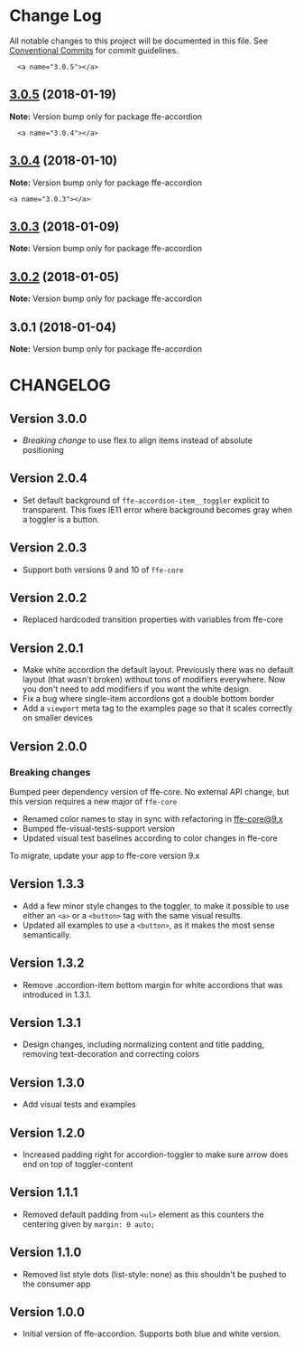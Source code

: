 # Change Log

All notable changes to this project will be documented in this file.
See [Conventional Commits](https://conventionalcommits.org) for commit guidelines.

      <a name="3.0.5"></a>
## [3.0.5](***REMOVED***) (2018-01-19)




**Note:** Version bump only for package ffe-accordion

      <a name="3.0.4"></a>

## [3.0.4](***REMOVED***) (2018-01-10)

**Note:** Version bump only for package ffe-accordion

    <a name="3.0.3"></a>

## [3.0.3](***REMOVED***) (2018-01-09)

**Note:** Version bump only for package ffe-accordion

  <a name="3.0.2"></a>

## [3.0.2](***REMOVED***) (2018-01-05)

**Note:** Version bump only for package ffe-accordion

<a name="3.0.1"></a>

## 3.0.1 (2018-01-04)

**Note:** Version bump only for package ffe-accordion

# CHANGELOG

## Version 3.0.0

* _Breaking change_ to use flex to align items instead of absolute positioning

## Version 2.0.4

* Set default background of `ffe-accordion-item__toggler` explicit to transparent.
This fixes IE11 error where background becomes gray when a toggler is a button.

## Version 2.0.3

* Support both versions 9 and 10 of `ffe-core`

## Version 2.0.2

* Replaced hardcoded transition properties with variables from ffe-core

## Version 2.0.1

* Make white accordion the default layout. Previously there was no default layout (that wasn't broken) without
tons of modifiers everywhere. Now you don't need to add modifiers if you want the white design.
* Fix a bug where single-item accordions got a double bottom border
* Add a `viewport` meta tag to the examples page so that it scales correctly on smaller devices

## Version 2.0.0

### Breaking changes

Bumped peer dependency version of ffe-core. No external API change, but this version requires a new major of `ffe-core`

* Renamed color names to stay in sync with refactoring in ffe-core@9.x
* Bumped ffe-visual-tests-support version
* Updated visual test baselines according to color changes in ffe-core

To migrate, update your app to ffe-core version 9.x

## Version 1.3.3

* Add a few minor style changes to the toggler, to make it possible to use either an `<a>` or a `<button>` tag with the same visual results.
* Updated all examples to use a `<button>`, as it makes the most sense semantically.

## Version 1.3.2

* Remove .accordion-item bottom margin for white accordions that was introduced in 1.3.1.

## Version 1.3.1

* Design changes, including normalizing content and title padding, removing text-decoration and correcting colors

## Version 1.3.0

* Add visual tests and examples

## Version 1.2.0

* Increased padding right for accordion-toggler to make sure arrow does end on top of toggler-content

## Version 1.1.1

* Removed default padding from `<ul>` element as this counters the centering given by `margin: 0 auto;`

## Version 1.1.0

* Removed list style dots (list-style: none) as this shouldn't be pushed to the consumer app

## Version 1.0.0

* Initial version of ffe-accordion. Supports both blue and white version.

